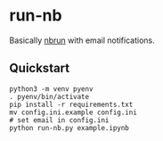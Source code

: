 # run-nb

Basically [nbrun](https://github.com/tritemio/nbrun) with email notifications.

## Quickstart

```shell
python3 -m venv pyenv
. pyenv/bin/activate
pip install -r requirements.txt
mv config.ini.example config.ini
# set email in config.ini
python run-nb.py example.ipynb
```
